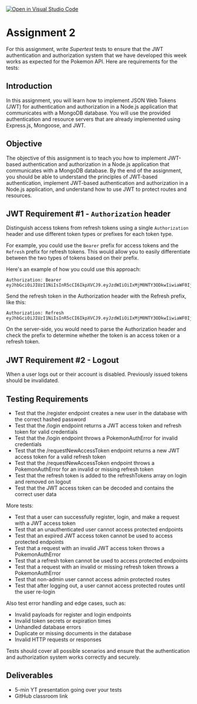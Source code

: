 [![Open in Visual Studio Code](https://classroom.github.com/assets/open-in-vscode-c66648af7eb3fe8bc4f294546bfd86ef473780cde1dea487d3c4ff354943c9ae.svg)](https://classroom.github.com/online_ide?assignment_repo_id=10432860&assignment_repo_type=AssignmentRepo)
# Assignment 2
For this assignment, write *Supertest* tests to ensure that the JWT authentication and authorization system that we have developed this week works as expected for the Pokemon API. Here are requirements for the tests:

## Introduction
In this assignment, you will learn how to implement JSON Web Tokens (JWT) for authentication and authorization in a Node.js application that communicates with a MongoDB database. You will use the provided authentication and resource servers that are already implemented using Express.js, Mongoose, and JWT. 


## Objective
The objective of this assignment is to teach you how to implement JWT-based authentication and authorization in a Node.js application that communicates with a MongoDB database. By the end of the assignment, you should be able to understand the principles of JWT-based authentication, implement JWT-based authentication and authorization in a Node.js application, and understand how to use JWT to protect routes and resources.


## JWT Requirement #1 - `Authorization` header
Distinguish access tokens from refresh tokens using a single `Authorization` header and use different token types or prefixes for each token type.

For example, you could use the `Bearer` prefix for access tokens and the `Refresh` prefix for refresh tokens. This would allow you to easily differentiate between the two types of tokens based on their prefix.

Here's an example of how you could use this approach:
```
Authorization: Bearer eyJhbGciOiJIUzI1NiIsInR5cCI6IkpXVCJ9.eyJzdWIiOiIxMjM0NTY3ODkwIiwiaWF0IjoxNTE2MjM5MDIyfQ.SflKxwRJSMeKKF2QT4fwpMeJf36POk6yJV_adQssw5c
```
Send the refresh token in the Authorization header with the Refresh prefix, like this:

```
Authorization: Refresh eyJhbGciOiJIUzI1NiIsInR5cCI6IkpXVCJ9.eyJzdWIiOiIxMjM0NTY3ODkwIiwiaWF0IjoxNTE2MjM5MDIyfQ.SflKxwRJSMeKKF2QT4fwpMeJf36POk6yJV_adQssw5c
```

On the server-side, you would need to parse the Authorization header and check the prefix to determine whether the token is an access token or a refresh token.

## JWT Requirement #2 - Logout
When a user logs out or their account is disabled. Previously issued tokens should be invalidated. 

## Testing Requirements
- Test that the /register endpoint creates a new user in the database with the correct hashed password
- Test that the /login endpoint returns a JWT access token and refresh token for valid credentials
- Test that the /login endpoint throws a PokemonAuthError for invalid credentials
- Test that the /requestNewAccessToken endpoint returns a new JWT access token for a valid refresh token
- Test that the /requestNewAccessToken endpoint throws a PokemonAuthError for an invalid or missing refresh token
- Test that the refresh token is added to the refreshTokens array on login and removed on logout
- Test that the JWT access token can be decoded and contains the correct user data

More tests:

- Test that a user can successfully register, login, and make a request with a JWT access token
- Test that an unauthenticated user cannot access protected endpoints
- Test that an expired JWT access token cannot be used to access protected endpoints
- Test that a request with an invalid JWT access token throws a PokemonAuthError
- Test that a refresh token cannot be used to access protected endpoints
- Test that a request with an invalid or missing refresh token throws a PokemonAuthError
- Test that non-admin user cannot access admin protected routes
- Test that after logging out, a user cannot access protected routes until the user re-login

Also test error handling and edge cases, such as:

- Invalid payloads for register and login endpoints
- Invalid token secrets or expiration times
- Unhandled database errors
- Duplicate or missing documents in the database
- Invalid HTTP requests or responses

Tests should cover all possible scenarios and ensure that the authentication and authorization system works correctly and securely.

## Deliverables
- 5-min YT presentation going over your tests
- GitHub classroom link  


